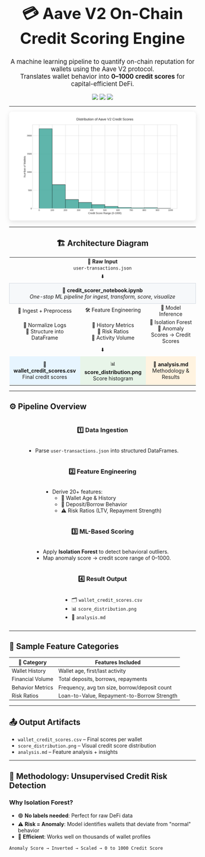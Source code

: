 <h1 align="center" style="font-size: 3em;">💳 Aave V2 On-Chain Credit Scoring Engine</h1>

<p align="center" style="font-size: 1.2em;">
A machine learning pipeline to quantify on-chain reputation for wallets using the Aave V2 protocol.
<br>
Translates wallet behavior into <strong>0–1000 credit scores</strong> for capital-efficient DeFi.
</p>

<p align="center">
  <a href="#-how-to-run-this-project"><img src="https://img.shields.io/badge/Run%20Notebook-%E2%96%B6%20Google%20Colab-orange?style=for-the-badge&logo=googlecolab&logoColor=white"/></a>
  <a href="#-methodology-unsupervised-anomaly-detection"><img src="https://img.shields.io/badge/Model-Isolation%20Forest-blueviolet?style=for-the-badge"/></a>
  <a href="#-project-documentation"><img src="https://img.shields.io/badge/Docs-Available-success?style=for-the-badge&logo=readthedocs"/></a>
</p>

---

<div align="center">
  <img src="score_distribution.png" alt="Score Distribution" width="600" style="border-radius: 8px; box-shadow: 0 4px 14px rgba(0,0,0,0.1)"/>
</div>

---

<h2 align="center">🏗️ Architecture Diagram</h2>

<div align="center">

<table width="90%" align="center">
  <tr>
    <td colspan="3" align="center">
      <strong>📂 Raw Input</strong><br>
      <code>user-transactions.json</code>
    </td>
  </tr>

  <tr>
    <td colspan="3" align="center">⬇️</td>
  </tr>

  <tr>
    <td colspan="3" align="center" bgcolor="#f6f8fa" style="border:1px solid #d0d7de; padding: 10px;">
      <strong>📓 credit_scorer_notebook.ipynb</strong><br>
      <em>One-stop ML pipeline for ingest, transform, score, visualize</em>
    </td>
  </tr>

  <tr>
    <td align="center">🧾 Ingest + Preprocess</td>
    <td align="center">🛠️ Feature Engineering</td>
    <td align="center">🤖 Model Inference</td>
  </tr>

  <tr>
    <td align="center">🔹 Normalize Logs<br>🔹 Structure into DataFrame</td>
    <td align="center">🔹 History Metrics<br>🔹 Risk Ratios<br>🔹 Activity Volume</td>
    <td align="center">🔹 Isolation Forest<br>🔹 Anomaly Scores → Credit Scores</td>
  </tr>

  <tr>
    <td colspan="3" align="center">⬇️</td>
  </tr>

  <tr>
    <td align="center" bgcolor="#e7f5ff" style="padding: 10px;">
      📄 <strong>wallet_credit_scores.csv</strong><br>
      Final credit scores
    </td>
    <td align="center" bgcolor="#e8f5e9" style="padding: 10px;">
      📊 <strong>score_distribution.png</strong><br>
      Score histogram
    </td>
    <td align="center" bgcolor="#fff3e0" style="padding: 10px;">
      📘 <strong>analysis.md</strong><br>
      Methodology & Results
    </td>
  </tr>
</table>

</div>

---

## ⚙️ Pipeline Overview

<div style="display: flex; flex-direction: column; align-items: center; justify-content: center;">

### 1️⃣ Data Ingestion
- Parse `user-transactions.json` into structured DataFrames.

### 2️⃣ Feature Engineering
- Derive 20+ features:
  - 🧾 Wallet Age & History
  - 💸 Deposit/Borrow Behavior
  - ⚠️ Risk Ratios (LTV, Repayment Strength)

### 3️⃣ ML-Based Scoring
- Apply **Isolation Forest** to detect behavioral outliers.
- Map anomaly score → credit score range of 0–1000.

### 4️⃣ Result Output
- 🗂️ `wallet_credit_scores.csv`
- 📊 `score_distribution.png`
- 📘 `analysis.md`

</div>

---

## 🧪 Sample Feature Categories

| 🧠 Category      | Features Included                                  |
|------------------|----------------------------------------------------|
| Wallet History   | Wallet age, first/last activity                    |
| Financial Volume | Total deposits, borrows, repayments                |
| Behavior Metrics | Frequency, avg txn size, borrow/deposit count     |
| Risk Ratios      | Loan-to-Value, Repayment-to-Borrow Strength        |

---

## 📤 Output Artifacts

- `wallet_credit_scores.csv` – Final scores per wallet
- `score_distribution.png` – Visual credit score distribution
- `analysis.md` – Feature analysis + insights

---

## 🧠 Methodology: Unsupervised Credit Risk Detection

### Why Isolation Forest?

- 🟢 **No labels needed**: Perfect for raw DeFi data
- ⚠️ **Risk = Anomaly**: Model identifies wallets that deviate from "normal" behavior
- 🚀 **Efficient**: Works well on thousands of wallet profiles

```text
Anomaly Score → Inverted → Scaled → 0 to 1000 Credit Score
